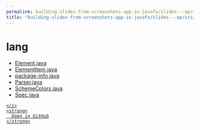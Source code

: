 ```yaml
---
permalink: building-slides-from-screenshots-app-in-javafx/slides---ep/src/main/java/engineer/mathsoftware/blog/slides/lang
title: "building-slides-from-screenshots-app-in-javafx/slides---ep/src/main/java/engineer/mathsoftware/blog/slides/lang"
---
```


# lang
<ul>
  <li>
    <a href="Element.java">
      Element.java
    </a>
  </li>
  <li>
    <a href="ElementItem.java">
      ElementItem.java
    </a>
  </li>
  <li>
    <a href="package-info.java">
      package-info.java
    </a>
  </li>
  <li>
    <a href="Parser.java">
      Parser.java
    </a>
  </li>
  <li>
    <a href="SchemeColors.java">
      SchemeColors.java
    </a>
  </li>
  <li>
    <a href="Spec.java">
      Spec.java
    </a>
  </li>
</ul>
<div class="social open-gh-btn my-4">
  <a class="btn btn-github" href="https://github.com/tobiasbriones/blog/tree/main/swe/dev/java/javafx/drawing/productivity/building-slides-from-screenshots-app-in-javafx/slides---ep/src/main/java/engineer/mathsoftware/blog/slides/lang" target="_blank">
    <i class="fab fa-github">
      
    </i>
    <strong>
      Open in GitHub
    </strong>
  </a>
</div>